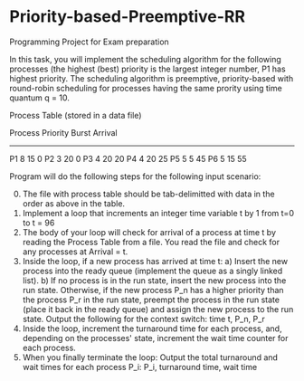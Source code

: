 # Priority-based-Preemptive-RR

Programming Project for Exam preparation

In this task, you will implement the scheduling algorithm for the following processes (the highest (best) priority is the largest integer number, P1 has highest priority. 
The scheduling algorithm is preemptive, priority-based with round-robin scheduling for processes having the same prority using time quantum q = 10.

Process Table (stored in a data file)

Process		Priority	   Burst	 Arrival
-------		--------	   -----	 -------
P1		    8		     15		    0
P2		    3		     20		    0
P3		    4		     20		    20
P4		    4		     20		    25
P5		    5		     5		    45
P6		    5		     15		    55

Program will do the following steps for the following input scenario:

0) The file with process table should be tab-delimitted with data in the order as above in the table.
1) Implement a loop that increments an integer time variable t by 1 from t=0 to t = 96 
2) The body of your loop will check for arrival of a process at time t by reading the Process Table 
   from a file. You read the file and check for any processes at Arrival = t.
3) Inside the loop, if a new process has arrived at time t:
   	a) Insert the new process into the ready queue (implement the queue as a singly linked list).
	  b) If no process is in the run state, insert the new process into the run state.
	     Otherwise, if the new process P_n has a higher priority than the process P_r in the run state, preempt
	     the process in the run state (place it back in the ready queue) and assign the new process
	     to the run state. Output the following for the context switch: time t, P_n, P_r
4) Inside the loop, increment the turnaround time for each process, and, depending on the processes' state, increment the wait time counter for each process.
5) When you finally terminate the loop:
   Output the total turnaround and wait times for each process P_i:  P_i, turnaround time, wait time
